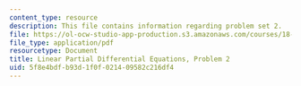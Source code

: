 ```yaml
---
content_type: resource
description: This file contains information regarding problem set 2.
file: https://ol-ocw-studio-app-production.s3.amazonaws.com/courses/18-303-linear-partial-differential-equations-analysis-and-numerics-fall-2014/5f8e4bdfb93d1f0f021409582c216df4_MIT18_303F14_pset2.pdf
file_type: application/pdf
resourcetype: Document
title: Linear Partial Differential Equations, Problem 2
uid: 5f8e4bdf-b93d-1f0f-0214-09582c216df4
---
```


